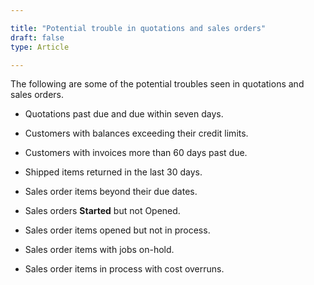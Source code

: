 ```yaml
---

title: "Potential trouble in quotations and sales orders"
draft: false
type: Article

---
```

The following are some of the potential troubles seen in quotations and sales orders.
-   Quotations past due and due within seven days.

-   Customers with balances exceeding their credit limits.

-   Customers with invoices more than 60 days past due.

-   Shipped items returned in the last 30 days.

-   Sales order items beyond their due dates.

-   Sales orders **Started** but not Opened.

-   Sales order items opened but not in process.

-   Sales order items with jobs on-hold.

-   Sales order items in process with cost overruns.
